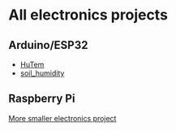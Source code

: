 # All electronics projects

## Arduino/ESP32

- [HuTem](../../../PlatformIO-Projects/tree/main/DH11%20ESP%20Firebase)
- [soil_humidity](../../../soil_humidity)

## Raspberry Pi

[More smaller electronics project](../../../PlatformIO-Projects/)
